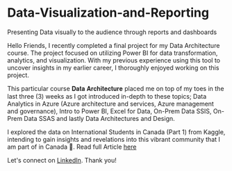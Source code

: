 # Data-Visualization-and-Reporting
Presenting Data visually to the audience through reports and dashboards

Hello Friends, 
I recently completed a final project for my Data Architecture course. The project focused on utilizing Power BI for data transformation, analytics, and visualization. With my previous experience using this tool to uncover insights in my earlier career, I thoroughly enjoyed working on this project.

This particular course 𝐃𝐚𝐭𝐚 𝐀𝐫𝐜𝐡𝐢𝐭𝐞𝐜𝐭𝐮𝐫𝐞 placed me on top of my toes in the last three (3) weeks as I got introduced in-depth to these topics; Data Analytics in Azure (Azure architecture and services, Azure management and governance), Intro to Power BI, Excel for Data, On-Prem Data SSIS, On-Prem Data SSAS and lastly Data Architectures and Design.

I explored the data on International Students in Canada (Part 1) from Kaggle, intending to gain insights and revelations into this vibrant community that I am part of in Canada 🙂. Read full Article [here](https://github.com/Adeniran02/Data-Visualization-and-Reporting/blob/main/Analysis%20of%20International%20Students%20in%20Canada%20(Report).pdf)

Let's connect on [LinkedIn](https://www.linkedin.com/in/adeniran-olanrewaju/). Thank you!
